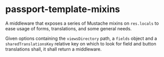 # passport-template-mixins
A middleware that exposes a series of Mustache mixins on `res.locals` to ease usage of forms, translations, and some general needs.

Given options containing the `viewsDirectory` path, a `fields` object and a `sharedTranslationsKey` relative key on which to look for field and button translations shall, it shall return a middleware.
